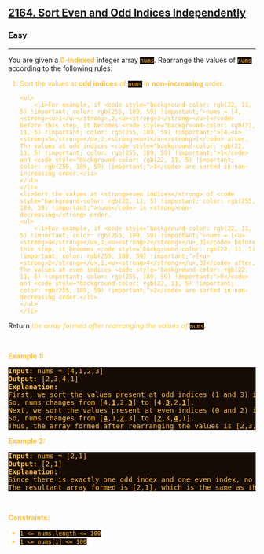 <h2><a href="https://leetcode.com/problems/sort-even-and-odd-indices-independently/">2164. Sort Even and Odd Indices Independently</a></h2><h3>Easy</h3><hr><div><p>You are given a <strong style="color: rgb(255, 192, 61) !important;">0-indexed</strong> integer array <code style="background-color: rgb(22, 11, 5) !important; color: rgb(255, 189, 59) !important;">nums</code>. Rearrange the values of <code style="background-color: rgb(22, 11, 5) !important; color: rgb(255, 189, 59) !important;">nums</code> according to the following rules:</p>

<ol style="color: rgb(255, 192, 61) !important;">
	<li>Sort the values at <strong>odd indices</strong> of <code style="background-color: rgb(22, 11, 5) !important; color: rgb(255, 189, 59) !important;">nums</code> in <strong>non-increasing</strong> order.

	<ul>
		<li>For example, if <code style="background-color: rgb(22, 11, 5) !important; color: rgb(255, 189, 59) !important;">nums = [4,<strong><u>1</u></strong>,2,<u><strong>3</strong></u>]</code> before this step, it becomes <code style="background-color: rgb(22, 11, 5) !important; color: rgb(255, 189, 59) !important;">[4,<u><strong>3</strong></u>,2,<strong><u>1</u></strong>]</code> after. The values at odd indices <code style="background-color: rgb(22, 11, 5) !important; color: rgb(255, 189, 59) !important;">1</code> and <code style="background-color: rgb(22, 11, 5) !important; color: rgb(255, 189, 59) !important;">3</code> are sorted in non-increasing order.</li>
	</ul>
	</li>
	<li>Sort the values at <strong>even indices</strong> of <code style="background-color: rgb(22, 11, 5) !important; color: rgb(255, 189, 59) !important;">nums</code> in <strong>non-decreasing</strong> order.
	<ul>
		<li>For example, if <code style="background-color: rgb(22, 11, 5) !important; color: rgb(255, 189, 59) !important;">nums = [<u><strong>4</strong></u>,1,<u><strong>2</strong></u>,3]</code> before this step, it becomes <code style="background-color: rgb(22, 11, 5) !important; color: rgb(255, 189, 59) !important;">[<u><strong>2</strong></u>,1,<u><strong>4</strong></u>,3]</code> after. The values at even indices <code style="background-color: rgb(22, 11, 5) !important; color: rgb(255, 189, 59) !important;">0</code> and <code style="background-color: rgb(22, 11, 5) !important; color: rgb(255, 189, 59) !important;">2</code> are sorted in non-decreasing order.</li>
	</ul>
	</li>
</ol>

<p>Return <em style="color: rgb(255, 206, 70) !important;">the array formed after rearranging the values of</em> <code style="background-color: rgb(22, 11, 5) !important; color: rgb(255, 189, 59) !important;">nums</code>.</p>

<p>&nbsp;</p>
<p><strong style="color: rgb(255, 192, 61) !important;">Example 1:</strong></p>

<pre style="background-color: rgb(22, 11, 5) !important; color: rgb(255, 190, 60) !important;"><strong>Input:</strong> nums = [4,1,2,3]
<strong>Output:</strong> [2,3,4,1]
<strong>Explanation:</strong> 
First, we sort the values present at odd indices (1 and 3) in non-increasing order.
So, nums changes from [4,<strong><u>1</u></strong>,2,<strong><u>3</u></strong>] to [4,<u><strong>3</strong></u>,2,<strong><u>1</u></strong>].
Next, we sort the values present at even indices (0 and 2) in non-decreasing order.
So, nums changes from [<u><strong>4</strong></u>,1,<strong><u>2</u></strong>,3] to [<u><strong>2</strong></u>,3,<u><strong>4</strong></u>,1].
Thus, the array formed after rearranging the values is [2,3,4,1].
</pre>

<p><strong style="color: rgb(255, 192, 61) !important;">Example 2:</strong></p>

<pre style="background-color: rgb(22, 11, 5) !important; color: rgb(255, 190, 60) !important;"><strong>Input:</strong> nums = [2,1]
<strong>Output:</strong> [2,1]
<strong>Explanation:</strong> 
Since there is exactly one odd index and one even index, no rearrangement of values takes place.
The resultant array formed is [2,1], which is the same as the initial array. 
</pre>

<p>&nbsp;</p>
<p><strong style="color: rgb(255, 192, 61) !important;">Constraints:</strong></p>

<ul style="color: rgb(255, 192, 61) !important;">
	<li><code style="background-color: rgb(22, 11, 5) !important; color: rgb(255, 189, 59) !important;">1 &lt;= nums.length &lt;= 100</code></li>
	<li><code style="background-color: rgb(22, 11, 5) !important; color: rgb(255, 189, 59) !important;">1 &lt;= nums[i] &lt;= 100</code></li>
</ul>
</div>